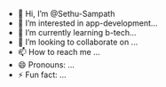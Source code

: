 - 👋 Hi, I’m @Sethu-Sampath
- 👀 I’m interested in app-development...
- 🌱 I’m currently learning b-tech...
- 💞️ I’m looking to collaborate on ...
- 📫 How to reach me ...
- 😄 Pronouns: ...
- ⚡ Fun fact: ...

<!---
Sethu-Sampath/Sethu-Sampath is a ✨ special ✨ repository because its `README.md` (this file) appears on your GitHub profile.
You can click the Preview link to take a look at your changes.
--->
